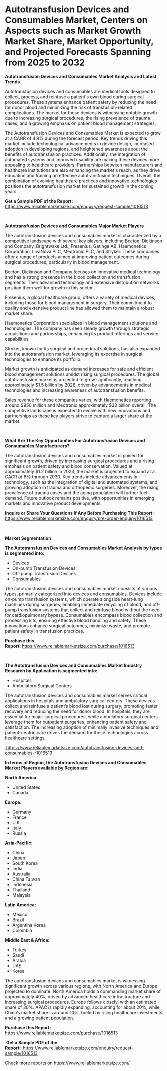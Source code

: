 <p><h1>Autotransfusion Devices and Consumables Market, Centers on Aspects such as Market Growth Market Share, Market Opportunity, and Projected Forecasts Spanning from 2025 to 2032</h1></p><p><strong>Autotransfusion Devices and Consumables Market Analysis and Latest Trends</strong></p>
<p><p>Autotransfusion devices and consumables are medical tools designed to collect, process, and reinfuse a patient's own blood during surgical procedures. These systems enhance patient safety by reducing the need for donor blood and minimizing the risk of transfusion-related complications. The market for these devices is witnessing notable growth due to increasing surgical procedures, the rising prevalence of trauma cases, and a growing emphasis on patient blood management strategies.</p><p>The Autotransfusion Devices and Consumables Market is expected to grow at a CAGR of 4.8% during the forecast period. Key trends driving this market include technological advancements in device design, increased adoption in developing regions, and heightened awareness about the benefits of autotransfusion practices. Additionally, the integration of automated systems and improved usability are making these devices more appealing to healthcare providers. Partnerships between manufacturers and healthcare institutions are also enhancing the market's reach, as they drive education and training on effective autotransfusion techniques. Overall, the combination of evolving healthcare practices and innovative technologies positions the autotransfusion market for sustained growth in the coming years.</p></p>
<p><strong>Get a Sample PDF of the Report:&nbsp;</strong> <a href="https://www.reliablemarketsize.com/enquiry/request-sample/1016513?utm_campaign=1743&utm_medium=2&utm_source=Github&utm_content=ia&utm_term=21032025&utm_id=autotransfusion-devices-and-consumables">https://www.reliablemarketsize.com/enquiry/request-sample/1016513</a></p>
<p>&nbsp;</p>
<p><strong>Autotransfusion Devices and Consumables Major Market Players</strong></p>
<p><p>The autotransfusion devices and consumables market is characterized by a competitive landscape with several key players, including Becton, Dickinson and Company, Brightwake Ltd., Fresenius, Getinge AB, Haemonetics Corporation, LivaNova PLC, Medtronic PLC, and Stryker. These companies offer a range of products aimed at improving patient outcomes during surgical procedures, particularly in blood management.</p><p>Becton, Dickinson and Company focuses on innovative medical technology and has a strong presence in the blood collection and transfusion segments. Their advanced technology and extensive distribution networks position them well for growth in this sector.</p><p>Fresenius, a global healthcare group, offers a variety of medical devices, including those for blood management in surgery. Their commitment to quality and extensive product line has allowed them to maintain a robust market share.</p><p>Haemonetics Corporation specializes in blood management solutions and technologies. The company has seen steady growth through strategic acquisitions and partnerships, enhancing its product offerings and service capabilities.</p><p>Stryker, known for its surgical and procedural solutions, has also expanded into the autotransfusion market, leveraging its expertise in surgical technologies to enhance its portfolio. </p><p>Market growth is anticipated as demand increases for safe and efficient blood management solutions amidst rising surgical procedures. The global autotransfusion market is projected to grow significantly, reaching approximately $1.5 billion by 2028, driven by advancements in medical technologies and increasing awareness of autotransfusion benefits.</p><p>Sales revenue for these companies varies, with Haemonetics reporting around $950 million and Medtronic approximately $30 billion overall. The competitive landscape is expected to evolve with new innovations and partnerships as these key players strive to capture a larger share of the market.</p></p>
<p>&nbsp;</p>
<p><strong>What Are The Key Opportunities For Autotransfusion Devices and Consumables Manufacturers?</strong></p>
<p><p>The autotransfusion devices and consumables market is poised for significant growth, driven by increasing surgical procedures and a rising emphasis on patient safety and blood conservation. Valued at approximately $1.2 billion in 2023, the market is projected to expand at a CAGR of 6% through 2030. Key trends include advancements in technology, such as the integration of digital and automated systems, and growing adoption in trauma and orthopedic surgeries. Moreover, the rising prevalence of trauma cases and the aging population will further fuel demand. Future outlook remains positive, with opportunities in emerging markets and innovative product developments.</p></p>
<p><strong>Inquire or Share Your Questions If Any Before Purchasing This Report:</strong> <a href="https://www.reliablemarketsize.com/enquiry/pre-order-enquiry/1016513?utm_campaign=1743&utm_medium=2&utm_source=Github&utm_content=ia&utm_term=21032025&utm_id=autotransfusion-devices-and-consumables">https://www.reliablemarketsize.com/enquiry/pre-order-enquiry/1016513</a></p>
<p>&nbsp;</p>
<p><strong>Market Segmentation</strong></p>
<p><strong>The Autotransfusion Devices and Consumables Market Analysis by types is segmented into:</strong></p>
<p><ul><li>Devices</li><li>On-pump Transfusion Devices</li><li>Off-pump Transfusion Devices</li><li>Consumables</li></ul></p>
<p><p>The autotransfusion devices and consumables market consists of various types, primarily categorized into devices and consumables. Devices include on-pump transfusion systems, which operate alongside heart-lung machines during surgeries, enabling immediate recycling of blood, and off-pump transfusion systems that collect and reinfuse blood without the need for cardiopulmonary bypass. Consumables encompass blood collection and processing kits, ensuring effective blood handling and safety. These innovations enhance surgical outcomes, minimize waste, and promote patient safety in transfusion practices.</p></p>
<p><strong>Purchase this Report:&nbsp;</strong><a href="https://www.reliablemarketsize.com/purchase/1016513?utm_campaign=1743&utm_medium=2&utm_source=Github&utm_content=ia&utm_term=21032025&utm_id=autotransfusion-devices-and-consumables">https://www.reliablemarketsize.com/purchase/1016513</a></p>
<p>&nbsp;</p>
<p><strong>The Autotransfusion Devices and Consumables Market Industry Research by Application is segmented into:</strong></p>
<p><ul><li>Hospitals</li><li>Ambulatory Surgical Centers</li></ul></p>
<p><p>The autotransfusion devices and consumables market serves critical applications in hospitals and ambulatory surgical centers. These devices collect and reinfuse a patient’s blood lost during surgery, promoting faster recovery and reducing the need for donor blood. In hospitals, they are essential for major surgical procedures, while ambulatory surgical centers leverage them for outpatient surgeries, enhancing patient safety and satisfaction. The increasing adoption of minimally invasive techniques and patient-centric care drives the demand for these technologies across healthcare settings.</p></p>
<p><a href="https://www.reliablemarketsize.com/autotransfusion-devices-and-consumables-r1016513?utm_campaign=1743&utm_medium=2&utm_source=Github&utm_content=ia&utm_term=21032025&utm_id=autotransfusion-devices-and-consumables">&nbsp;https://www.reliablemarketsize.com/autotransfusion-devices-and-consumables-r1016513</a></p>
<p><strong>In terms of Region, the Autotransfusion Devices and Consumables Market Players available by Region are:</strong></p>
<p>
    <p> <strong> North America: </strong>
        <ul>
            <li>United States</li>
            <li>Canada</li>
        </ul>
        </p> 
    <p> <strong> Europe: </strong>
        <ul>
            <li>Germany</li>
            <li>France</li>
            <li>U.K.</li>
            <li>Italy</li>
            <li>Russia</li>
        </ul>
        </p> 
    <p> <strong> Asia-Pacific: </strong>
        <ul>
            <li>China</li>
            <li>Japan</li>
            <li>South Korea</li>
            <li>India</li>
            <li>Australia</li>
            <li>China Taiwan</li>
            <li>Indonesia</li>
            <li>Thailand</li>
            <li>Malaysia</li>
        </ul>
        </p> 
    <p> <strong> Latin America: </strong>
        <ul>
            <li>Mexico</li>
            <li>Brazil</li>
            <li>Argentina Korea</li>
            <li>Colombia</li>
        </ul>
        </p> 
    <p> <strong> Middle East & Africa: </strong>
        <ul>
            <li>Turkey</li>
            <li>Saudi</li>
            <li>Arabia</li>
            <li>UAE</li>
            <li>Korea</li>
        </ul>
    </p>
    </p>
<p><p>The autotransfusion devices and consumables market is witnessing significant growth across various regions, with North America and Europe projected to dominate. North America holds a commanding market share of approximately 40%, driven by advanced healthcare infrastructure and increasing surgical procedures. Europe follows closely, with an estimated share of 30%. APAC is rapidly expanding, accounting for about 20%, while China’s market share is around 10%, fueled by rising healthcare investments and a growing patient population.</p></p>
<p><strong>Purchase this Report: </strong><a href="https://www.reliablemarketsize.com/purchase/1016513?utm_campaign=1743&utm_medium=2&utm_source=Github&utm_content=ia&utm_term=21032025&utm_id=autotransfusion-devices-and-consumables">https://www.reliablemarketsize.com/purchase/1016513</a></p>
<p>&nbsp;<strong>Get a Sample PDF of the Report:&nbsp;&nbsp;</strong><a href="https://www.reliablemarketsize.com/enquiry/request-sample/1016513?utm_campaign=1743&utm_medium=2&utm_source=Github&utm_content=ia&utm_term=21032025&utm_id=autotransfusion-devices-and-consumables">https://www.reliablemarketsize.com/enquiry/request-sample/1016513</a></p>
<p><strong></strong></p>
<p>Check more reports on <a href="https://www.reliablemarketsize.com/?utm_campaign=1743&utm_medium=2&utm_source=Github&utm_content=ia&utm_term=21032025&utm_id=autotransfusion-devices-and-consumables">https://www.reliablemarketsize.com/</a></p>